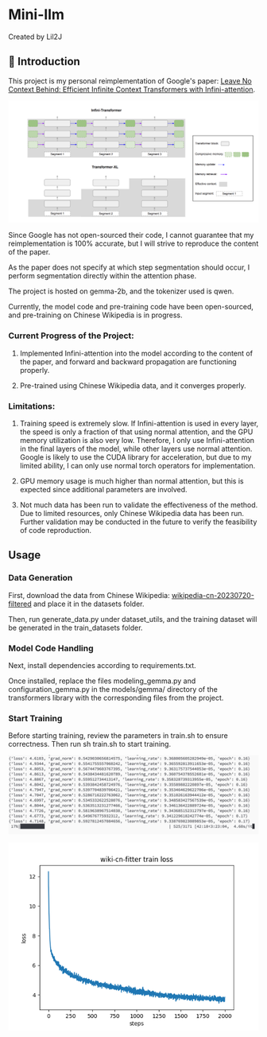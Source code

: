 # Mini-llm
Created by Lil2J
## 📝 Introduction
This project is my personal reimplementation of Google's paper: [Leave No Context Behind: Efficient Infinite Context Transformers with Infini-attention](https://arxiv.org/pdf/2404.07143.pdf).

![Architecture Diagram](./assets/jiagou.png)

Since Google has not open-sourced their code, I cannot guarantee that my reimplementation is 100% accurate, but I will strive to reproduce the content of the paper.

As the paper does not specify at which step segmentation should occur, I perform segmentation directly within the attention phase.

The project is hosted on gemma-2b, and the tokenizer used is qwen.

Currently, the model code and pre-training code have been open-sourced, and pre-training on Chinese Wikipedia is in progress.

### Current Progress of the Project:

1. Implemented Infini-attention into the model according to the content of the paper, and forward and backward propagation are functioning properly.

2. Pre-trained using Chinese Wikipedia data, and it converges properly.

### Limitations:

1. Training speed is extremely slow. If Infini-attention is used in every layer, the speed is only a fraction of that using normal attention, and the GPU memory utilization is also very low. Therefore, I only use Infini-attention in the final layers of the model, while other layers use normal attention. Google is likely to use the CUDA library for acceleration, but due to my limited ability, I can only use normal torch operators for implementation.

2. GPU memory usage is much higher than normal attention, but this is expected since additional parameters are involved.

3. Not much data has been run to validate the effectiveness of the method. Due to limited resources, only Chinese Wikipedia data has been run. Further validation may be conducted in the future to verify the feasibility of code reproduction.

## Usage

### Data Generation

First, download the data from Chinese Wikipedia: [wikipedia-cn-20230720-filtered](https://huggingface.co/datasets/pleisto/wikipedia-cn-20230720-filtered) and place it in the datasets folder.

Then, run generate_data.py under dataset_utils, and the training dataset will be generated in the train_datasets folder.

### Model Code Handling

Next, install dependencies according to requirements.txt.

Once installed, replace the files modeling_gemma.py and configuration_gemma.py in the models/gemma/ directory of the transformers library with the corresponding files from the project.

### Start Training

Before starting training, review the parameters in train.sh to ensure correctness. Then run sh train.sh to start training.

![Training Screenshot](./assets/training.png)

![loss截图](./assets/loss.png)